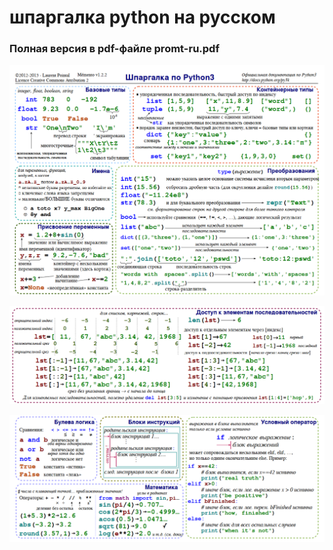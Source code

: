 # шпаргалка python на русском

### Полная версия в pdf-файле promt-ru.pdf

![1](1.png)

![2](2.png)

![3](3.png)
